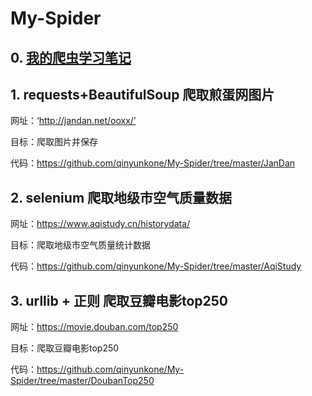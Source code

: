 # My-Spider


## 0. [我的爬虫学习笔记](https://colab.research.google.com/drive/19KheX8ihWDixIiqyHY-AvaSOF2MVZLRJ#scrollTo=TpkfiplRiEdV)


## 1. requests+BeautifulSoup 爬取煎蛋网图片

网址：‘http://jandan.net/ooxx/’

目标：爬取图片并保存

代码：https://github.com/qinyunkone/My-Spider/tree/master/JanDan


## 2. selenium 爬取地级市空气质量数据

网址：https://www.aqistudy.cn/historydata/

目标：爬取地级市空气质量统计数据

代码：https://github.com/qinyunkone/My-Spider/tree/master/AqiStudy


## 3. urllib + 正则 爬取豆瓣电影top250

网址：https://movie.douban.com/top250

目标：爬取豆瓣电影top250

代码：https://github.com/qinyunkone/My-Spider/tree/master/DoubanTop250
